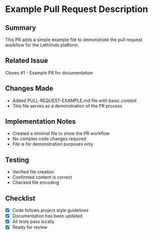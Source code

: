 # Example Pull Request Description

## Summary
This PR adds a simple example file to demonstrate the pull request workflow for the Lethimdo platform.

## Related Issue
Closes #1 - Example PR for documentation

## Changes Made
- Added PULL-REQUEST-EXAMPLE.md file with basic content
- This file serves as a demonstration of the PR process

## Implementation Notes
- Created a minimal file to show the PR workflow
- No complex code changes required
- File is for demonstration purposes only

## Testing
- Verified file creation
- Confirmed content is correct
- Checked file encoding

## Checklist
- [x] Code follows project style guidelines
- [x] Documentation has been updated
- [x] All tests pass locally
- [x] Ready for review